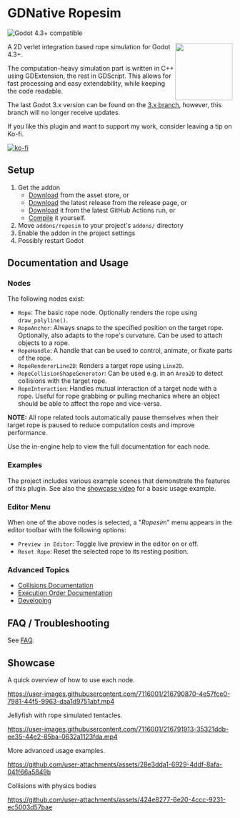 # GDNative Ropesim

![Godot 4.3+ compatible](https://img.shields.io/badge/Godot-4.3+-%23478cbf?logo=godot-engine&logoColor=white)


<img src="https://github.com/mphe/GDNative-Ropesim/assets/7116001/272f4f65-cb79-4798-97ba-f0d43589caef" width=128px align="right"/>

A 2D verlet integration based rope simulation for Godot 4.3+.

The computation-heavy simulation part is written in C++ using GDExtension, the rest in GDScript. This allows for fast processing and easy extendability, while keeping the code readable.

The last Godot 3.x version can be found on the [3.x branch](https://github.com/mphe/GDNative-Ropesim/tree/3.x), however, this branch will no longer receive updates.

If you like this plugin and want to support my work, consider leaving a tip on Ko-fi.

[![ko-fi](https://ko-fi.com/img/githubbutton_sm.svg)](https://ko-fi.com/Q5Q015GBOP)

## Setup

1. Get the addon
	* [Download](https://godotengine.org/asset-library/asset/2334) from the asset store, or
	* [Download](https://github.com/mphe/GDNative-Ropesim/releases/latest) the latest release from the release page, or
	* [Download](https://github.com/mphe/GDNative-Ropesim/actions) it from the latest GitHub Actions run, or
	* [Compile](docs/developing.md) it yourself.
2. Move `addons/ropesim` to your project's `addons/` directory
3. Enable the addon in the project settings
4. Possibly restart Godot

## Documentation and Usage

### Nodes

The following nodes exist:
* `Rope`: The basic rope node. Optionally renders the rope using `draw_polyline()`.
* `RopeAnchor`: Always snaps to the specified position on the target rope. Optionally, also adapts to the rope's curvature. Can be used to attach objects to a rope.
* `RopeHandle`: A handle that can be used to control, animate, or fixate parts of the rope.
* `RopeRendererLine2D`: Renders a target rope using `Line2D`.
* `RopeCollisionShapeGenerator`: Can be used e.g. in an `Area2D` to detect collisions with the target rope.
* `RopeInteraction`: Handles mutual interaction of a target node with a rope. Useful for rope grabbing or pulling mechanics where an object should be able to affect the rope and vice-versa.

**NOTE:** All rope related tools automatically pause themselves when their target rope is paused to reduce computation costs and improve performance.

Use the in-engine help to view the full documentation for each node.

### Examples
The project includes various example scenes that demonstrate the features of this plugin.
See also the [showcase video](#showcase) for a basic usage example.

### Editor Menu
When one of the above nodes is selected, a "*Ropesim*" menu appears in the editor toolbar with the following options:
* `Preview in Editor`: Toggle live preview in the editor on or off.
* `Reset Rope`: Reset the selected rope to its resting position.

### Advanced Topics
- [Collisions Documentation](docs/collisions.md)
- [Execution Order Documentation](docs/execution_order.md)
- [Developing](docs/developing.md)


## FAQ / Troubleshooting

See [FAQ](FAQ.md).


## Showcase

A quick overview of how to use each node.

https://user-images.githubusercontent.com/7116001/216790870-4e57fce0-7981-44f5-9963-daa1d9751abf.mp4



Jellyfish with rope simulated tentacles.

https://user-images.githubusercontent.com/7116001/216791913-35321ddb-ee35-44e2-85ba-0632a1123fda.mp4



More advanced usage examples.

https://github.com/user-attachments/assets/28e3dda1-6929-4ddf-8afa-041f66a5849b


Collisions with physics bodies

https://github.com/user-attachments/assets/424e8277-6e20-4ccc-9231-ec5003d57bae
